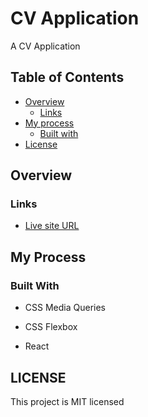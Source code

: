 # CV Application

A CV Application 

## Table of Contents

- [Overview](#overview)
  - [Links](#links)
- [My process](#my-process)
  - [Built with](#built-with)
- [License](#lisence)

## Overview

### Links

- [Live site URL](https://mayorr-star.github.io/homepage/)

## My Process

### Built With

- CSS Media Queries

- CSS Flexbox
- React

## LICENSE
This project is MIT licensed